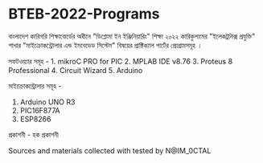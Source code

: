 # BTEB-2022-Programs
বাংলাদেশ কারিগরি শিক্ষাবোর্ডের অধীনে "ডিপ্লোমা ইন ইঞ্জিনিয়ারিং" শিক্ষা ২০২২ কারিকুলামের "ইলেকট্রনিক্স প্রযুক্তি" শাখার "মাইক্রোকন্ট্রোলার এন্ড ইমবেডেড সিস্টেম" বিষয়ের প্রাক্টিক্যাল পার্টের প্রোগ্রামসমূহ । 

সফটওয়্যার সমূহ -
    1. mikroC PRO for PIC
    2. MPLAB IDE v8.76
    3. Proteus 8 Professional
    4. Circuit Wizard
    5. Arduino

মাইক্রোকন্ট্রোলার সমূহ - 
  1. Arduino UNO R3
  2. PIC16F877A
  3. ESP8266

প্রকাশনী - হক প্রকাশনী 

Sources and materials collected with tested by N@IM_0CTAL 
